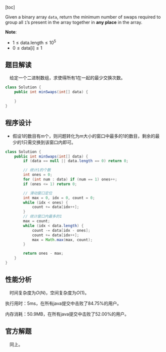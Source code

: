 [toc]

Given a binary array `data`, return the minimum number of swaps required to group all `1`’s present in the array together in **any place** in the array.



**Note**:

* $1 \le \text{data.length} \le 10^5$
* $0 \le \text{data[i]} \le 1$



## 题目解读

&emsp;给定一个二进制数组，求使得所有$1$在一起的最少交换次数。

```java
class Solution {
    public int minSwaps(int[] data) {
        
    }
}
```

## 程序设计

* 假设$1$的数目有$m$个，则问题转化为$m$大小的窗口中最多的$1$的数目，剩余的最少的$1$只需交换到该窗口内即可。

```java
class Solution {
    public int minSwaps(int[] data) {
        if (data == null || data.length == 0) return 0;

        // 统计1的个数
        int ones = 0;
        for (int num : data) if (num == 1) ones++;
        if (ones <= 1) return 0;

        // 滑动窗口定位
        int max = 0, idx = 0, count = 0;
        while (idx < ones) {
            count += data[idx++];
        }
        // 统计窗口内最多的1
        max = count;
        while (idx < data.length) {
            count -= data[idx - ones];
            count += data[idx++];
            max = Math.max(max, count);
        }

        return ones - max;
    }
}
```

## 性能分析

&emsp;时间复杂度为$O(N)$，空间复杂度为$O(1)$。

执行用时：5ms，在所有java提交中击败了84.75%的用户。

内存消耗：50.9MB，在所有java提交中击败了52.00%的用户。

## 官方解题

&emsp;同上。